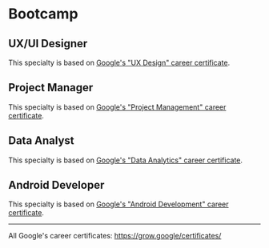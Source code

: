 # Bootcamp

## UX/UI Designer

This specialty is based on [Google's "UX Design" career certificate](https://grow.google/uxdesign/).

## Project Manager

This specialty is based on [Google's "Project Management" career certificate](https://grow.google/projectmanagement/).

## Data Analyst

This specialty is based on [Google's "Data Analytics" career certificate](https://grow.google/dataanalytics/).

## Android Developer

This specialty is based on [Google's "Android Development" career certificate](https://grow.google/androiddev/).

---

All Google's career certificates: https://grow.google/certificates/
